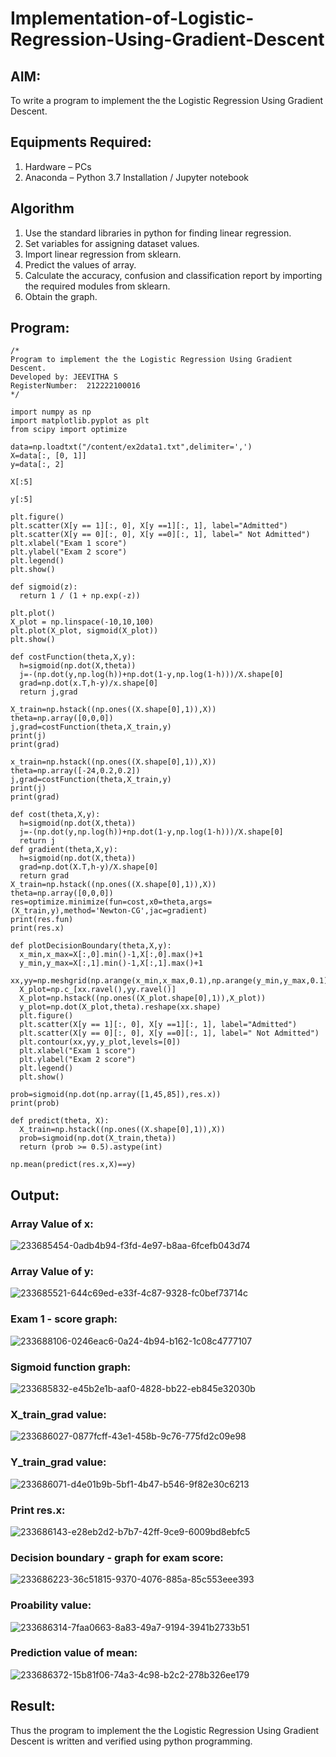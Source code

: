 # Implementation-of-Logistic-Regression-Using-Gradient-Descent

## AIM:
To write a program to implement the the Logistic Regression Using Gradient Descent.

## Equipments Required:
1. Hardware – PCs
2. Anaconda – Python 3.7 Installation / Jupyter notebook

## Algorithm
1. Use the standard libraries in python for finding linear regression.
2. Set variables for assigning dataset values.
3. Import linear regression from sklearn.
4. Predict the values of array.
5. Calculate the accuracy, confusion and classification report by importing the required modules from sklearn.
6. Obtain the graph.

## Program:
```
/*
Program to implement the the Logistic Regression Using Gradient Descent.
Developed by: JEEVITHA S
RegisterNumber:  212222100016
*/

import numpy as np
import matplotlib.pyplot as plt
from scipy import optimize

data=np.loadtxt("/content/ex2data1.txt",delimiter=',')
X=data[:, [0, 1]]
y=data[:, 2]

X[:5]

y[:5]

plt.figure()
plt.scatter(X[y == 1][:, 0], X[y ==1][:, 1], label="Admitted")
plt.scatter(X[y == 0][:, 0], X[y ==0][:, 1], label=" Not Admitted")
plt.xlabel("Exam 1 score")
plt.ylabel("Exam 2 score")
plt.legend()
plt.show()

def sigmoid(z):
  return 1 / (1 + np.exp(-z))

plt.plot()
X_plot = np.linspace(-10,10,100)
plt.plot(X_plot, sigmoid(X_plot))
plt.show()

def costFunction(theta,X,y):
  h=sigmoid(np.dot(X,theta))
  j=-(np.dot(y,np.log(h))+np.dot(1-y,np.log(1-h)))/X.shape[0]
  grad=np.dot(x.T,h-y)/x.shape[0]
  return j,grad
  
X_train=np.hstack((np.ones((X.shape[0],1)),X))
theta=np.array([0,0,0])
j,grad=costFunction(theta,X_train,y)
print(j)
print(grad)

x_train=np.hstack((np.ones((X.shape[0],1)),X))
theta=np.array([-24,0.2,0.2])
j,grad=costFunction(theta,X_train,y)
print(j)
print(grad)

def cost(theta,X,y):
  h=sigmoid(np.dot(X,theta))
  j=-(np.dot(y,np.log(h))+np.dot(1-y,np.log(1-h)))/X.shape[0]
  return j
def gradient(theta,X,y):
  h=sigmoid(np.dot(X,theta))
  grad=np.dot(X.T,h-y)/X.shape[0]
  return grad
X_train=np.hstack((np.ones((X.shape[0],1)),X))
theta=np.array([0,0,0])
res=optimize.minimize(fun=cost,x0=theta,args=(X_train,y),method='Newton-CG',jac=gradient)
print(res.fun)
print(res.x)

def plotDecisionBoundary(theta,X,y):
  x_min,x_max=X[:,0].min()-1,X[:,0].max()+1
  y_min,y_max=X[:,1].min()-1,X[:,1].max()+1
  xx,yy=np.meshgrid(np.arange(x_min,x_max,0.1),np.arange(y_min,y_max,0.1))
  X_plot=np.c_[xx.ravel(),yy.ravel()]
  X_plot=np.hstack((np.ones((X_plot.shape[0],1)),X_plot))
  y_plot=np.dot(X_plot,theta).reshape(xx.shape)
  plt.figure()
  plt.scatter(X[y == 1][:, 0], X[y ==1][:, 1], label="Admitted")
  plt.scatter(X[y == 0][:, 0], X[y ==0][:, 1], label=" Not Admitted")
  plt.contour(xx,yy,y_plot,levels=[0])
  plt.xlabel("Exam 1 score")
  plt.ylabel("Exam 2 score")
  plt.legend()
  plt.show()
  
prob=sigmoid(np.dot(np.array([1,45,85]),res.x))
print(prob)

def predict(theta, X):
  X_train=np.hstack((np.ones((X.shape[0],1)),X))
  prob=sigmoid(np.dot(X_train,theta))
  return (prob >= 0.5).astype(int)

np.mean(predict(res.x,X)==y)
```

## Output:
### Array Value of x:
![233685454-0adb4b94-f3fd-4e97-b8aa-6fcefb043d74](https://github.com/Jeevithha/-Implementation-of-Logistic-Regression-Using-Gradient-Descent/assets/123623197/83ebb00b-1c57-402b-a2f7-0658a02fca23)
### Array Value of y:
![233685521-644c69ed-e33f-4c87-9328-fc0bef73714c](https://github.com/Jeevithha/-Implementation-of-Logistic-Regression-Using-Gradient-Descent/assets/123623197/b4923b23-5ea0-4438-9ff2-3d5b26ea0380)
### Exam 1 - score graph:
![233688106-0246eac6-0a24-4b94-b162-1c08c4777107](https://github.com/Jeevithha/-Implementation-of-Logistic-Regression-Using-Gradient-Descent/assets/123623197/fcd3106a-6d7c-486c-9c1f-254e7700906b)
### Sigmoid function graph:
![233685832-e45b2e1b-aaf0-4828-bb22-eb845e32030b](https://github.com/Jeevithha/-Implementation-of-Logistic-Regression-Using-Gradient-Descent/assets/123623197/33392058-1278-40b9-93d1-287451f73f82)
### X_train_grad value:
![233686027-0877fcff-43e1-458b-9c76-775fd2c09e98](https://github.com/Jeevithha/-Implementation-of-Logistic-Regression-Using-Gradient-Descent/assets/123623197/a2008bce-00a6-4006-b1d1-c28603675a86)
### Y_train_grad value:
![233686071-d4e01b9b-5bf1-4b47-b546-9f82e30c6213](https://github.com/Jeevithha/-Implementation-of-Logistic-Regression-Using-Gradient-Descent/assets/123623197/d0f55626-1929-4f14-acd0-f84507a6b903)
### Print res.x:
![233686143-e28eb2d2-b7b7-42ff-9ce9-6009bd8ebfc5](https://github.com/Jeevithha/-Implementation-of-Logistic-Regression-Using-Gradient-Descent/assets/123623197/8b7eb96e-a2c7-40a6-9da2-7bac08e0ee8b)
### Decision boundary - graph for exam score:
![233686223-36c51815-9370-4076-885a-85c553eee393](https://github.com/Jeevithha/-Implementation-of-Logistic-Regression-Using-Gradient-Descent/assets/123623197/7c705a67-462a-421a-b0f3-35d9c2d86c58)
### Proability value:
![233686314-7faa0663-8a83-49a7-9194-3941b2733b51](https://github.com/Jeevithha/-Implementation-of-Logistic-Regression-Using-Gradient-Descent/assets/123623197/2387b993-0a7b-4103-b8f0-e2db18757463)
### Prediction value of mean:
![233686372-15b81f06-74a3-4c98-b2c2-278b326ee179](https://github.com/Jeevithha/-Implementation-of-Logistic-Regression-Using-Gradient-Descent/assets/123623197/8436700a-1149-4c6d-8287-f0a85d62048d)



## Result:
Thus the program to implement the the Logistic Regression Using Gradient Descent is written and verified using python programming.

